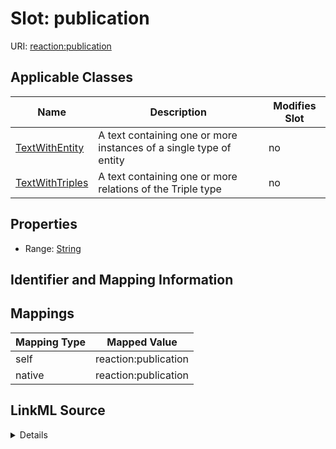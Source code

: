 

# Slot: publication

URI: [reaction:publication](http://w3id.org/ontogpt/reaction/publication)



<!-- no inheritance hierarchy -->





## Applicable Classes

| Name | Description | Modifies Slot |
| --- | --- | --- |
| [TextWithEntity](TextWithEntity.md) | A text containing one or more instances of a single type of entity |  no  |
| [TextWithTriples](TextWithTriples.md) | A text containing one or more relations of the Triple type |  no  |







## Properties

* Range: [String](String.md)





## Identifier and Mapping Information








## Mappings

| Mapping Type | Mapped Value |
| ---  | ---  |
| self | reaction:publication |
| native | reaction:publication |




## LinkML Source

<details>
```yaml
name: publication
alias: publication
domain_of:
- TextWithTriples
- TextWithEntity
range: string

```
</details>
